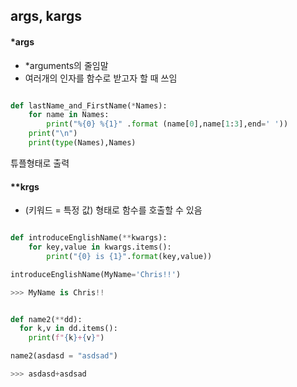 ## args, kargs

#### *args 
- *arguments의 줄임말
- 여러개의 인자를 함수로 받고자 할 때 쓰임

```python

def lastName_and_FirstName(*Names):
	for name in Names:
		print("%{0} %{1}" .format (name[0],name[1:3],end=' '))
	print("\n")
	print(type(Names),Names)
```
튜플형태로 출력

#### **krgs 

- (키워드 = 특정 값) 형태로 함수를 호출할 수 있음
 

```python

def introduceEnglishName(**kwargs):
	for key,value in kwargs.items():
		print("{0} is {1}".format(key,value))

introduceEnglishName(MyName='Chris!!')

>>> MyName is Chris!!


def name2(**dd):
  for k,v in dd.items():
    print(f"{k}+{v}")

name2(asdasd = "asdsad")

>>> asdasd+asdsad
```
